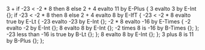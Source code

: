 3 + if -23 < -2 * 8 then 8 else 2 + 4 evalto 11 by E-Plus {
    3 evalto 3 by E-Int {};
    if -23 < -2 * 8 then 8 else 2 + 4 evalto 8 by E-IfT {
        -23 < -2 * 8 evalto true by E-Lt {
            -23 evalto -23 by E-Int {};
            -2 * 8 evalto -16 by E-Times {
                -2 evalto -2 by E-Int {};
                8 evalto 8 by E-Int {};
                -2 times 8 is -16 by B-Times {};
            };
            -23 less than -16 is true by B-Lt {};
        };
        8 evalto 8 by E-Int {};
    };
    3 plus 8 is 11 by B-Plus {};
};
